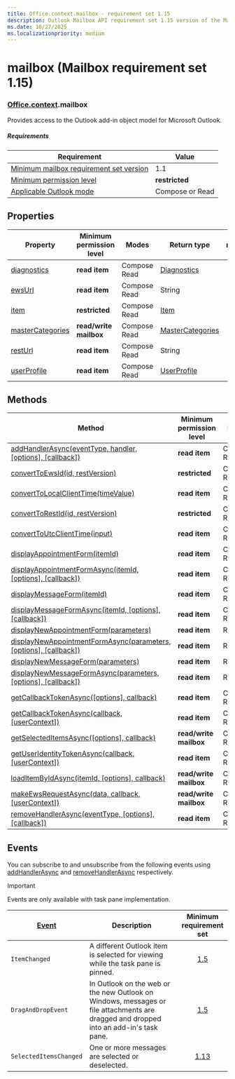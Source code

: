 ```yaml
---
title: Office.context.mailbox - requirement set 1.15
description: Outlook Mailbox API requirement set 1.15 version of the Mailbox object model.
ms.date: 10/27/2025
ms.localizationpriority: medium
---
```


# mailbox (Mailbox requirement set 1.15)

### [Office](office.md)[.context](office.context.md).mailbox

Provides access to the Outlook add-in object model for Microsoft Outlook.

##### Requirements

|Requirement| Value|
|---|---|
|[Minimum mailbox requirement set version](../outlook-api-requirement-sets.md)| 1.1|
|[Minimum permission level](/office/dev/add-ins/outlook/understanding-outlook-add-in-permissions)| **restricted**|
|[Applicable Outlook mode](/office/dev/add-ins/outlook/outlook-add-ins-overview#extension-points)| Compose or Read|

## Properties

| Property | Minimum<br>permission level | Modes | Return type | Minimum<br>requirement set |
|---|---|---|---|:---:|
| [diagnostics](/javascript/api/outlook/office.mailbox?view=outlook-js-1.15&preserve-view=true#outlook-office-mailbox-diagnostics-member) | **read item** | Compose<br>Read | [Diagnostics](/javascript/api/outlook/office.diagnostics?view=outlook-js-1.15&preserve-view=true) | [1.1](../requirement-set-1.1/outlook-requirement-set-1.1.md) |
| [ewsUrl](/javascript/api/outlook/office.mailbox?view=outlook-js-1.15&preserve-view=true#outlook-office-mailbox-ewsurl-member) | **read item** | Compose<br>Read | String | [1.1](../requirement-set-1.1/outlook-requirement-set-1.1.md) |
| [item](office.context.mailbox.item.md) | **restricted** | Compose<br>Read | [Item](/javascript/api/outlook/office.item?view=outlook-js-1.15&preserve-view=true) | [1.1](../requirement-set-1.1/outlook-requirement-set-1.1.md) |
| [masterCategories](/javascript/api/outlook/office.mailbox?view=outlook-js-1.15&preserve-view=true#outlook-office-mailbox-mastercategories-member) | **read/write mailbox** | Compose<br>Read | [MasterCategories](/javascript/api/outlook/office.mastercategories?view=outlook-js-1.15&preserve-view=true) | [1.8](../requirement-set-1.8/outlook-requirement-set-1.8.md) |
| [restUrl](/javascript/api/outlook/office.mailbox?view=outlook-js-1.15&preserve-view=true#outlook-office-mailbox-resturl-member) | **read item** | Compose<br>Read | String | [1.5](../requirement-set-1.5/outlook-requirement-set-1.5.md) |
| [userProfile](/javascript/api/outlook/office.mailbox?view=outlook-js-1.15&preserve-view=true#outlook-office-mailbox-userprofile-member) | **read item** | Compose<br>Read | [UserProfile](/javascript/api/outlook/office.userprofile?view=outlook-js-1.15&preserve-view=true) | [1.1](../requirement-set-1.1/outlook-requirement-set-1.1.md) |

## Methods

| Method | Minimum<br>permission level | Modes | Minimum<br>requirement set |
|---|---|---|:---:|
| [addHandlerAsync(eventType, handler, [options], [callback])](/javascript/api/outlook/office.mailbox?view=outlook-js-1.15&preserve-view=true#outlook-office-mailbox-addhandlerasync-member(1)) | **read item** | Compose<br>Read | [1.5](../requirement-set-1.5/outlook-requirement-set-1.5.md) |
| [convertToEwsId(id, restVersion)](/javascript/api/outlook/office.mailbox?view=outlook-js-1.15&preserve-view=true#outlook-office-mailbox-converttoewsid-member(1)) | **restricted** | Compose<br>Read | [1.3](../requirement-set-1.3/outlook-requirement-set-1.3.md) |
| [convertToLocalClientTime(timeValue)](/javascript/api/outlook/office.mailbox?view=outlook-js-1.15&preserve-view=true#outlook-office-mailbox-converttolocalclienttime-member(1)) | **read item** | Compose<br>Read | [1.1](../requirement-set-1.1/outlook-requirement-set-1.1.md) |
| [convertToRestId(id, restVersion)](/javascript/api/outlook/office.mailbox?view=outlook-js-1.15&preserve-view=true#outlook-office-mailbox-converttorestid-member(1)) | **restricted** | Compose<br>Read | [1.3](../requirement-set-1.3/outlook-requirement-set-1.3.md) |
| [convertToUtcClientTime(input)](/javascript/api/outlook/office.mailbox?view=outlook-js-1.15&preserve-view=true#outlook-office-mailbox-converttoutcclienttime-member(1)) | **read item** | Compose<br>Read | [1.1](../requirement-set-1.1/outlook-requirement-set-1.1.md) |
| [displayAppointmentForm(itemId)](/javascript/api/outlook/office.mailbox?view=outlook-js-1.15&preserve-view=true#outlook-office-mailbox-displayappointmentform-member(1)) | **read item** | Compose<br>Read | [1.1](../requirement-set-1.1/outlook-requirement-set-1.1.md) |
| [displayAppointmentFormAsync(itemId, [options], [callback])](/javascript/api/outlook/office.mailbox?view=outlook-js-1.15&preserve-view=true#outlook-office-mailbox-displayappointmentformasync-member(1)) | **read item** | Compose<br>Read | [1.9](../requirement-set-1.9/outlook-requirement-set-1.9.md) |
| [displayMessageForm(itemId)](/javascript/api/outlook/office.mailbox?view=outlook-js-1.15&preserve-view=true#outlook-office-mailbox-displaymessageform-member(1)) | **read item** | Compose<br>Read | [1.1](../requirement-set-1.1/outlook-requirement-set-1.1.md) |
| [displayMessageFormAsync(itemId, [options], [callback])](/javascript/api/outlook/office.mailbox?view=outlook-js-1.15&preserve-view=true#outlook-office-mailbox-displaymessageformasync-member(1)) | **read item** | Compose<br>Read | [1.9](../requirement-set-1.9/outlook-requirement-set-1.9.md) |
| [displayNewAppointmentForm(parameters)](/javascript/api/outlook/office.mailbox?view=outlook-js-1.15&preserve-view=true#outlook-office-mailbox-displaynewappointmentform-member(1)) | **read item** | Read | [1.1](../requirement-set-1.1/outlook-requirement-set-1.1.md) |
| [displayNewAppointmentFormAsync(parameters, [options], [callback])](/javascript/api/outlook/office.mailbox?view=outlook-js-1.15&preserve-view=true#outlook-office-mailbox-displaynewappointmentformasync-member(1)) | **read item** | Read | [1.9](../requirement-set-1.9/outlook-requirement-set-1.9.md) |
| [displayNewMessageForm(parameters)](/javascript/api/outlook/office.mailbox?view=outlook-js-1.15&preserve-view=true#outlook-office-mailbox-displaynewmessageform-member(1)) | **read item** | Read | [1.6](../requirement-set-1.6/outlook-requirement-set-1.6.md) |
| [displayNewMessageFormAsync(parameters, [options], [callback])](/javascript/api/outlook/office.mailbox?view=outlook-js-1.15&preserve-view=true#outlook-office-mailbox-displaynewmessageformasync-member(1)) | **read item** | Read | [1.9](../requirement-set-1.9/outlook-requirement-set-1.9.md) |
| [getCallbackTokenAsync([options], callback)](/javascript/api/outlook/office.mailbox?view=outlook-js-1.15&preserve-view=true#outlook-office-mailbox-getcallbacktokenasync-member(1)) | **read item** | Compose<br>Read | [1.5](../requirement-set-1.5/outlook-requirement-set-1.5.md) |
| [getCallbackTokenAsync(callback, [userContext])](/javascript/api/outlook/office.mailbox?view=outlook-js-1.15&preserve-view=true#outlook-office-mailbox-getcallbacktokenasync-member(2)) | **read item** | Compose<br>Read | [1.3](../requirement-set-1.3/outlook-requirement-set-1.3.md)<br>[1.1](../requirement-set-1.1/outlook-requirement-set-1.1.md) |
| [getSelectedItemsAsync([options], callback)](/javascript/api/outlook/office.mailbox?view=outlook-js-1.15&preserve-view=true#outlook-office-mailbox-getselecteditemsasync-member(1)) | **read/write mailbox** | Compose<br>Read | [1.13](../requirement-set-1.13/outlook-requirement-set-1.13.md) |
| [getUserIdentityTokenAsync(callback, [userContext])](/javascript/api/outlook/office.mailbox?view=outlook-js-1.15&preserve-view=true#outlook-office-mailbox-getuseridentitytokenasync-member(1)) | **read item** | Compose<br>Read | [1.1](../requirement-set-1.1/outlook-requirement-set-1.1.md) |
| [loadItemByIdAsync(itemId, [options], callback)](/javascript/api/outlook/office.mailbox?view=outlook-js-1.15&preserve-view=true#outlook-office-mailbox-loaditembyidasync-member(1)) | **read/write mailbox** | Compose<br>Read | [1.15](outlook-requirement-set-1.15.md) |
| [makeEwsRequestAsync(data, callback, [userContext])](/javascript/api/outlook/office.mailbox?view=outlook-js-1.15&preserve-view=true#outlook-office-mailbox-makeewsrequestasync-member(1)) | **read/write mailbox** | Compose<br>Read | [1.1](../requirement-set-1.1/outlook-requirement-set-1.1.md) |
| [removeHandlerAsync(eventType, [options], [callback])](/javascript/api/outlook/office.mailbox?view=outlook-js-1.15&preserve-view=true#outlook-office-mailbox-removehandlerasync-member(1)) | **read item** | Compose<br>Read | [1.5](../requirement-set-1.5/outlook-requirement-set-1.5.md) |

## Events

You can subscribe to and unsubscribe from the following events using [addHandlerAsync](/javascript/api/outlook/office.mailbox?view=outlook-js-1.15&preserve-view=true#outlook-office-mailbox-addhandlerasync-member(1)) and [removeHandlerAsync](/javascript/api/outlook/office.mailbox?view=outlook-js-1.15&preserve-view=true#outlook-office-mailbox-removehandlerasync-member(1)) respectively.

> [!IMPORTANT]
> Events are only available with task pane implementation.

| [Event](/javascript/api/office/office.eventtype?view=outlook-js-1.15&preserve-view=true) | Description | Minimum<br>requirement set |
|---|---|:---:|
|`ItemChanged`| A different Outlook item is selected for viewing while the task pane is pinned. | [1.5](../requirement-set-1.5/outlook-requirement-set-1.5.md) |
|`DragAndDropEvent`| In Outlook on the web or the new Outlook on Windows, messages or file attachments are dragged and dropped into an add-in's task pane. | [1.5](../requirement-set-1.5/outlook-requirement-set-1.5.md) |
|`SelectedItemsChanged`| One or more messages are selected or deselected. | [1.13](../requirement-set-1.13/outlook-requirement-set-1.13.md) |
